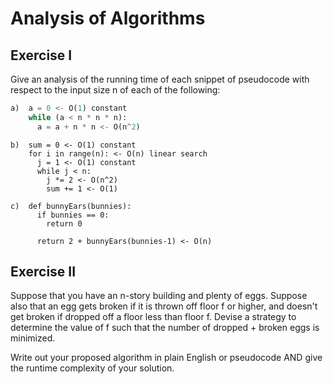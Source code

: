 # Analysis of Algorithms

## Exercise I

Give an analysis of the running time of each snippet of
pseudocode with respect to the input size n of each of the following:

```python
a)  a = 0 <- O(1) constant
    while (a < n * n * n):
      a = a + n * n <- O(n^2)
```


```
b)  sum = 0 <- O(1) constant
    for i in range(n): <- O(n) linear search
      j = 1 <- O(1) constant
      while j < n:
        j *= 2 <- O(n^2)
        sum += 1 <- O(1)
```

```
c)  def bunnyEars(bunnies):
      if bunnies == 0:
        return 0

      return 2 + bunnyEars(bunnies-1) <- O(n)
```

## Exercise II

Suppose that you have an n-story building and plenty of eggs. Suppose also that an egg gets broken if it is thrown off floor f or higher, and doesn't get broken if dropped off a floor less than floor f. Devise a strategy to determine the value of f such that the number of dropped + broken eggs is minimized.

Write out your proposed algorithm in plain English or pseudocode AND give the runtime complexity of your solution.
